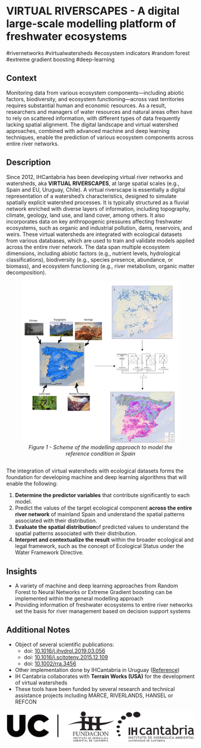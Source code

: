 # VIRTUAL RIVERSCAPES - A digital large-scale modelling platform of freshwater ecosystems 
#rivernetworks #virtualwatersheds #ecosystem indicators #random forest #extreme gradient boosting #deep-learning

## Context

Monitoring data from various ecosystem components—including abiotic factors, biodiversity, and ecosystem functioning—across vast territories requires substantial human and economic resources. As a result, researchers and managers of water resources and natural areas often have to rely on scattered information, with different types of data frequently lacking spatial alignment. The digital landscape and virtual watershed approaches, combined with advanced machine and deep learning techniques, enable the prediction of various ecosystem components across entire river networks. 

## Description


Since 2012, IHCantabria has been developing virtual river networks and watersheds, aka **VIRTUAL RIVERSCAPES**, at large spatial scales (e.g., Spain and EU, Uruguay, Chile). A virtual riverscape is essentially a digital representation of a watershed’s characteristics, designed to simulate spatially explicit watershed processes. It is typically structured as a fluvial network enriched with diverse layers of information, including topography, climate, geology, land use, and land cover, among others. It also incorporates data on key anthropogenic pressures affecting freshwater ecosystems, such as organic and industrial pollution, dams, reservoirs, and weirs.
These virtual watersheds are integrated with ecological datasets from various databases, which are used to train and validate models applied across the entire river network. The data span multiple ecosystem dimensions, including abiotic factors (e.g., nutrient levels, hydrological classifications), biodiversity (e.g., species presence, abundance, or biomass), and ecosystem functioning (e.g., river metabolism, organic matter decomposition). 


<figure align="center">
   <img src="../_static/images/Imagen REEFCON.jpg" alt="Modelling approach REFCON" />
   <figcaption><i>Figure 1 - Scheme of the modelling approach to model the reference condition in Spain</i></figcaption>
</figure>

##

The integration of virtual watersheds with ecological datasets forms the foundation for developing machine and deep learning algorithms that will enable the following:

1. **Determine the predictor variables** that contribute significantly to each model.
2. Predict the values of the target ecological component **across the entire river network** of mainland Spain and understand the spatial patterns associated with their distribution.
3. **Evaluate the spatial distribution**of predicted values to understand the spatial patterns associated with their distribution.
4. **Interpret and contextualize the result** within the broader ecological and legal framework, such as the concept of Ecological Status under the Water Framework Directive.

## Insights

* A variety of machine and deep learning approaches from Random Forest to Neural Networks or Extreme Gradient boosting can be implemented within the general modelling approach
* Providing information of freshwater ecosystems to entire river networks set the basis for river management based on decision support systems

## Additional Notes

* Object of several scientific publications:
    *    doi: [10.1016/j.jhydrol.2019.03.056](https://doi.org/10.1016/j.jhydrol.2019.03.056)
    *    doi: [10.1016/j.scitotenv.2015.12.109](http://dx.doi.org/10.1016/j.scitotenv.2015.12.109)
    *    doi: [10.1002/rra.3456](https://doi.org/10.1002/rra.3456)                         
* Other implementation done by IHCantabria in Uruguay ([Reference](https://saras-institute.org/es/cuencas-virtuales/))
* IH Cantabria collaborates with **Terrain Works (USA)** for the development of virtual watersheds
* These tools have been funded by several research and technical assistance projects including MARCE, RIVERLANDS, HANSEL or REFCON


<p align="center">
<img align="center" src="../_static/images/UC+FIHAC+IHCantabrianegro.png" width="500"/>
</p>

